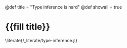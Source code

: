 @def title = "Type inference is hard"
@def showall = true

# {{fill title}}

\literate{/_literate/type-inference.jl}
